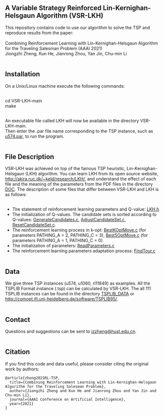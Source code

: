 A Variable Strategy Reinforced Lin-Kernighan-Helsgaun Algorithm (VSR-LKH) 
----
This repository contains code to use our algorithm to solve the TSP and reproduce results from the paper: <br> <br>
Combining Reinforcement Learning with Lin-Kernighan-Helsgaun Algorithm for the Traveling Salesman Problem (AAAI 2021) <br>
Jiongzhi Zheng, Kun He, Jianrong Zhou, Yan Jin, Chu-min Li <br> <br>

Installation
----
On a Unix/Linux machine execute the following commands: <br> <br>

cd VSR-LKH-main <br>
make <br> <br>

An executable file called LKH will now be available in the directory VSR-LKH-main. <br>
Then enter the .par file name corresponding to the TSP instance, such as [u574.par](./u574.par), to run the program. <br> <br>

File Description
----
VSR-LKH was achieved on top of the famous TSP heuristic, Lin-Kernighan-Helsgaun (LKH) algorithm. You can learn LKH from its open source website, http://akira.ruc.dk/~keld/research/LKH/, and understand the effect of each file and the meaning of the parameters from the PDF files in the directory [DOC](./DOC). The description of some files that differ between VSR-LKH and LKH is as follows: <br> <br>

* The statement of reinforcement learning parameters and Q-value: [LKH.h](./SRC/INCLUDE/LKH,h) <br>
* The initialization of Q-values. The candidate sets is sorted according to Q-values: [GenerateCandidates.c](./SRC/GenerateCandidates.c), [AdjustCandidateSet.c](./SRC/AdjustCandidateSet.c), [ResetCandidateSet.c](./SRC/ResetCandidateSet.c). <br>
* The reinforcement learning process in k-opt: [BestKOptMove.c](./SRC/BestKOptMove.c) (for parameters PATHING_A = 2, PATHING_C = 3), [Best5OptMove.c](./SRC/Best5OptMove.c) (for parameters PATHING_A = 1, PATHING_C = 0). <br>
* The initialization of parameters: [ReadParameters.c](./SRC/ReadParameters.c) <br>
* The reinforcement learning parameters adaptation process: [FindTour.c](./SRC/FindTour.c) <br> <br>

Data
----
We give three TSP instances (u574, u1060, rl11849) as examples. All the TSPLIB Format instance (.tsp) can be calculated by VSR-LKH. The all 111 TSPLIB instances can be found in the directory [TSPLIB_DATA](./TSPLIB_DATA) or http://comopt.ifi.uni-heidelberg.de/software/TSPLIB95/. <br> <br>

Contact
----
Questions and suggestions can be sent to jzzheng@hust.edu.cn. <br> <br>

Citation
----
If you find this code and data useful, please consider citing the original work by authors: <br>
```
@article{zheng2021RL-TSP,
  title={Combining Reinforcement Learning with Lin-Kernighan-Helsgaun Algorithm for the Traveling Salesman Problem},
  author={Jiongzhi Zheng and Kun He and Jianrong Zhou and Yan Jin and Chu-min Li},
  journal={AAAI Conference on Artificial Intelligence},
  year={2021}
}
```
